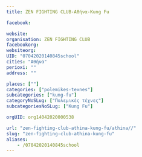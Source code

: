 ```yaml
---
title: ZEN FIGHTING CLUB-Αθήνα-Kung Fu

facebook:

website:
organisation: ZEN FIGHTING CLUB
facebookorg:
websiteorg:
UID: "07042020140845school"
cities: "Αθήνα"
perioxi: ""
address: ""

places: [""]
categories: ["polemikes-texnes"]
subcategories: ["kung-fu"]
categoryNoSLug: ["Πολεμικές τέχνες"]
subcategoriesNoSLug: ["Kung Fu"]

orgUID: org14042020000538

url: "zen-fighting-club-athina-kung-fu/athina//"
slug: "zen-fighting-club-athina-kung-fu"
aliases:
    - /07042020140845school
---
```





